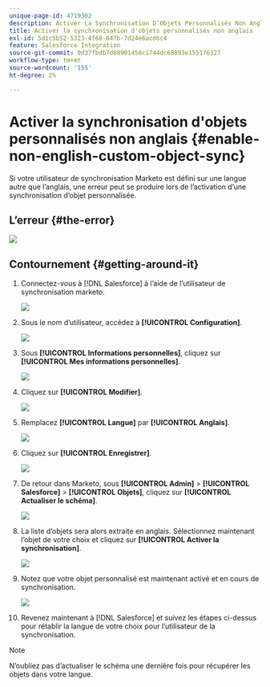 ```yaml
---
unique-page-id: 4719302
description: Activer La Synchronisation D’Objets Personnalisés Non Anglais - Documents Marketo - Documentation Du Produit
title: Activer la synchronisation d'objets personnalisés non anglais
exl-id: 5d1c5b52-5323-4f68-847b-7d24e6acd6c4
feature: Salesforce Integration
source-git-commit: 0d37fbdb7d08901458c1744dc68893e155176327
workflow-type: tm+mt
source-wordcount: '155'
ht-degree: 2%

---
```


# Activer la synchronisation d&#39;objets personnalisés non anglais {#enable-non-english-custom-object-sync}

Si votre utilisateur de synchronisation Marketo est défini sur une langue autre que l’anglais, une erreur peut se produire lors de l’activation d’une synchronisation d’objet personnalisée.

## L’erreur {#the-error}

![](assets/image2014-12-10-13-3a17-3a51.png)

## Contournement {#getting-around-it}

1. Connectez-vous à [!DNL Salesforce] à l’aide de l’utilisateur de synchronisation marketo.

   ![](assets/image2014-12-10-13-3a18-3a1.png)

1. Sous le nom d’utilisateur, accédez à **[!UICONTROL Configuration]**.

   ![](assets/image2014-12-10-13-3a18-3a11.png)

1. Sous **[!UICONTROL Informations personnelles]**, cliquez sur **[!UICONTROL Mes informations personnelles]**.

   ![](assets/image2014-12-10-13-3a18-3a22.png)

1. Cliquez sur **[!UICONTROL Modifier]**.

   ![](assets/image2014-12-10-13-3a18-3a32.png)

1. Remplacez **[!UICONTROL Langue]** par **[!UICONTROL Anglais]**.

   ![](assets/image2014-12-10-13-3a18-3a45.png)

1. Cliquez sur **[!UICONTROL Enregistrer]**.

   ![](assets/image2014-12-10-13-3a18-3a55.png)

1. De retour dans Marketo, sous **[!UICONTROL Admin]** > **[!UICONTROL Salesforce]** > **[!UICONTROL Objets]**, cliquez sur **[!UICONTROL Actualiser le schéma]**.

   ![](assets/image2014-12-10-13-3a19-3a6.png)

1. La liste d’objets sera alors extraite en anglais. Sélectionnez maintenant l’objet de votre choix et cliquez sur **[!UICONTROL Activer la synchronisation]**.

   ![](assets/image2014-12-10-13-3a19-3a16.png)

1. Notez que votre objet personnalisé est maintenant activé et en cours de synchronisation.

   ![](assets/image2014-12-10-13-3a19-3a26.png)

1. Revenez maintenant à [!DNL Salesforce] et suivez les étapes ci-dessus pour rétablir la langue de votre choix pour l’utilisateur de la synchronisation.

>[!NOTE]
>
>N’oubliez pas d’actualiser le schéma une dernière fois pour récupérer les objets dans votre langue.
